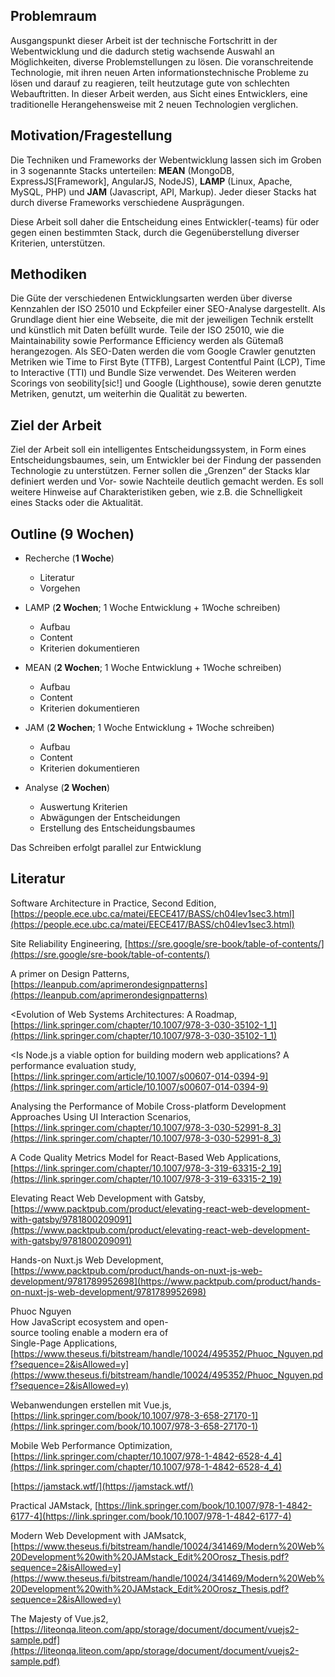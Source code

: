 ## Problemraum

Ausgangspunkt dieser Arbeit ist der technische Fortschritt in der Webentwicklung und die dadurch stetig wachsende Auswahl an Möglichkeiten, diverse Problemstellungen zu lösen. Die voranschreitende Technologie, mit ihren neuen Arten informationstechnische Probleme zu lösen und darauf zu reagieren, teilt heutzutage gute von schlechten Webauftritten. In dieser Arbeit werden, aus Sicht eines Entwicklers, eine traditionelle Herangehensweise mit 2 neuen Technologien verglichen.

## Motivation/Fragestellung

Die Techniken und Frameworks der Webentwicklung lassen sich im Groben in 3 sogenannte Stacks unterteilen: **MEAN** (MongoDB, ExpressJS[Framework], AngularJS, NodeJS), **LAMP** (Linux, Apache, MySQL, PHP) und **JAM** (Javascript, API, Markup). Jeder dieser Stacks hat durch diverse Frameworks verschiedene Ausprägungen.

Diese Arbeit soll daher die Entscheidung eines Entwickler(-teams) für oder gegen einen bestimmten Stack, durch die Gegenüberstellung diverser Kriterien, unterstützen.

## Methodiken

Die Güte der verschiedenen Entwicklungsarten werden über diverse Kennzahlen der ISO 25010 und Eckpfeiler einer SEO-Analyse dargestellt. Als Grundlage dient hier eine Webseite, die mit der jeweiligen Technik erstellt und künstlich mit Daten befüllt wurde. Teile der ISO 25010, wie die Maintainability sowie Performance Efficiency werden als Gütemaß herangezogen. Als SEO-Daten werden die vom Google Crawler genutzten Metriken wie Time to First Byte (TTFB), Largest Contentful Paint (LCP), Time to Interactive (TTI) und Bundle Size verwendet. Des Weiteren werden Scorings von seobility[sic!] und Google (Lighthouse), sowie deren genutzte Metriken, genutzt, um weiterhin die Qualität zu bewerten.

## Ziel der Arbeit

Ziel der Arbeit soll ein intelligentes Entscheidungssystem, in Form eines Entscheidungsbaumes, sein, um Entwickler bei der Findung der passenden Technologie zu unterstützen. Ferner sollen die „Grenzen“ der Stacks klar definiert werden und Vor- sowie Nachteile deutlich gemacht werden. Es soll weitere Hinweise auf Charakteristiken geben, wie z.B. die Schnelligkeit eines Stacks oder die Aktualität.  

## Outline (9 Wochen)

 - Recherche (**1 Woche**)
	- Literatur
	- Vorgehen

 - LAMP (**2 Wochen**; 1 Woche Entwicklung + 1Woche schreiben)
	- Aufbau
	- Content
	- Kriterien dokumentieren

 - MEAN (**2 Wochen**; 1 Woche Entwicklung + 1Woche schreiben)
	- Aufbau
	- Content
	- Kriterien dokumentieren

 - JAM (**2 Wochen**; 1 Woche Entwicklung + 1Woche schreiben)
	- Aufbau
	- Content
	- Kriterien dokumentieren

 - Analyse (**2 Wochen**) 
	 - Auswertung Kriterien
	-  Abwägungen der Entscheidungen 
   - Erstellung des Entscheidungsbaumes

Das Schreiben erfolgt parallel zur Entwicklung

  

## Literatur

Software Architecture in Practice, Second Edition, [https://people.ece.ubc.ca/matei/EECE417/BASS/ch04lev1sec3.html](https://people.ece.ubc.ca/matei/EECE417/BASS/ch04lev1sec3.html)

Site Reliability Engineering, [https://sre.google/sre-book/table-of-contents/](https://sre.google/sre-book/table-of-contents/)

A primer on Design Patterns, [https://leanpub.com/aprimerondesignpatterns](https://leanpub.com/aprimerondesignpatterns)

<Evolution of Web Systems Architectures: A Roadmap, [https://link.springer.com/chapter/10.1007/978-3-030-35102-1_1](https://link.springer.com/chapter/10.1007/978-3-030-35102-1_1)

<Is Node.js a viable option for building modern web applications? A performance evaluation study, [https://link.springer.com/article/10.1007/s00607-014-0394-9](https://link.springer.com/article/10.1007/s00607-014-0394-9)

Analysing the Performance of Mobile Cross-platform Development Approaches Using UI Interaction Scenarios, [https://link.springer.com/chapter/10.1007/978-3-030-52991-8_3](https://link.springer.com/chapter/10.1007/978-3-030-52991-8_3)

A Code Quality Metrics Model for React-Based Web Applications, [https://link.springer.com/chapter/10.1007/978-3-319-63315-2_19](https://link.springer.com/chapter/10.1007/978-3-319-63315-2_19)

Elevating React Web Development with Gatsby, [https://www.packtpub.com/product/elevating-react-web-development-with-gatsby/9781800209091](https://www.packtpub.com/product/elevating-react-web-development-with-gatsby/9781800209091)

Hands-on Nuxt.js Web Development, [https://www.packtpub.com/product/hands-on-nuxt-js-web-development/9781789952698](https://www.packtpub.com/product/hands-on-nuxt-js-web-development/9781789952698)

Phuoc Nguyen  
How JavaScript ecosystem and open-  
source tooling enable a modern era of  
Single-Page Applications, [https://www.theseus.fi/bitstream/handle/10024/495352/Phuoc_Nguyen.pdf?sequence=2&isAllowed=y](https://www.theseus.fi/bitstream/handle/10024/495352/Phuoc_Nguyen.pdf?sequence=2&isAllowed=y)

Webanwendungen erstellen mit Vue.js, [https://link.springer.com/book/10.1007/978-3-658-27170-1](https://link.springer.com/book/10.1007/978-3-658-27170-1)

Mobile Web Performance Optimization, [https://link.springer.com/chapter/10.1007/978-1-4842-6528-4_4](https://link.springer.com/chapter/10.1007/978-1-4842-6528-4_4)

[https://jamstack.wtf/](https://jamstack.wtf/)

Practical JAMstack, [https://link.springer.com/book/10.1007/978-1-4842-6177-4](https://link.springer.com/book/10.1007/978-1-4842-6177-4)

Modern Web Development with JAMsatck, [https://www.theseus.fi/bitstream/handle/10024/341469/Modern%20Web%20Development%20with%20JAMstack_Edit%20Orosz_Thesis.pdf?sequence=2&isAllowed=y](https://www.theseus.fi/bitstream/handle/10024/341469/Modern%20Web%20Development%20with%20JAMstack_Edit%20Orosz_Thesis.pdf?sequence=2&isAllowed=y)

The Majesty of Vue.js2, [https://liteonqa.liteon.com/app/storage/document/document/vuejs2-sample.pdf](https://liteonqa.liteon.com/app/storage/document/document/vuejs2-sample.pdf)
